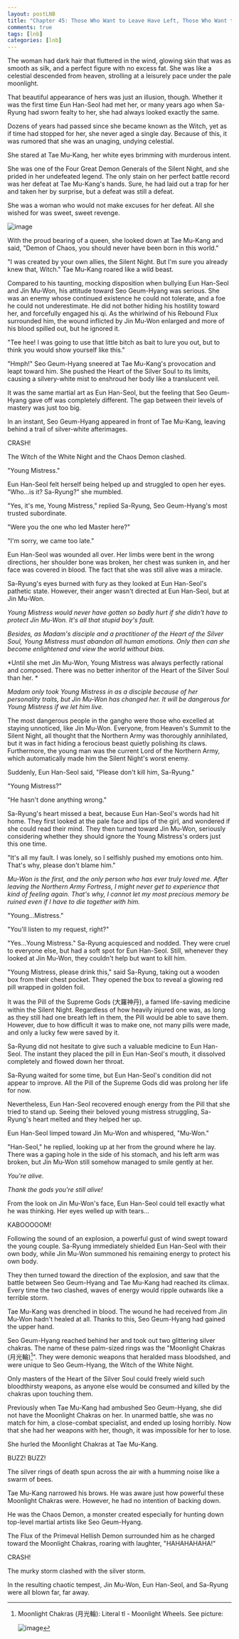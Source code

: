```yaml
---
layout: postLNB
title: "Chapter 45: Those Who Want to Leave Have Left, Those Who Want to Stay Are Staying (4)"
comments: true
tags: [lnb]
categories: [lnb]
---
```


The woman had dark hair that fluttered in the wind, glowing skin that was as smooth as silk, and a perfect figure with no excess fat. She was like a celestial descended from heaven, strolling at a leisurely pace under the pale moonlight.

That beautiful appearance of hers was just an illusion, though. Whether it was the first time Eun Han-Seol had met her, or many years ago when Sa-Ryung had sworn fealty to her, she had always looked exactly the same.

Dozens of years had passed since she became known as the Witch, yet as if time had stopped for her, she never aged a single day. Because of this, it was rumored that she was an unaging, undying celestial.

She stared at Tae Mu-Kang, her white eyes brimming with murderous intent.

She was one of the Four Great Demon Generals of the Silent Night, and she prided in her undefeated legend. The only stain on her perfect battle record was her defeat at Tae Mu-Kang's hands. Sure, he had laid out a trap for her and taken her by surprise, but a defeat was still a defeat.

She was a woman who would not make excuses for her defeat. All she wished for was sweet, sweet revenge.

![image](/Images/045-insert.jpg)

With the proud bearing of a queen, she looked down at Tae Mu-Kang and said, "Demon of Chaos, you should never have been born in this world."

"I was created by your own allies, the Silent Night. But I'm sure you already knew that, Witch." Tae Mu-Kang roared like a wild beast.

Compared to his taunting, mocking disposition when bullying Eun Han-Seol and Jin Mu-Won, his attitude toward Seo Geum-Hyang was serious. She was an enemy whose continued existence he could not tolerate, and a foe he could not underestimate. He did not bother hiding his hostility toward her, and forcefully engaged his qi. As the whirlwind of his Rebound Flux surrounded him, the wound inflicted by Jin Mu-Won enlarged and more of his blood spilled out, but he ignored it.

"Tee hee! I was going to use that little bitch as bait to lure you out, but to think you would show yourself like this."

"Hmph!" Seo Geum-Hyang sneered at Tae Mu-Kang's provocation and leapt toward him. She pushed the Heart of the Silver Soul to its limits, causing a silvery-white mist to enshroud her body like a translucent veil.

It was the same martial art as Eun Han-Seol, but the feeling that Seo Geum-Hyang gave off was completely different. The gap between their levels of mastery was just too big.

In an instant, Seo Geum-Hyang appeared in front of Tae Mu-Kang, leaving behind a trail of silver-white afterimages.

CRASH!

The Witch of the White Night and the Chaos Demon clashed.

"Young Mistress."

Eun Han-Seol felt herself being helped up and struggled to open her eyes. "Who…is it? Sa-Ryung?" she mumbled.

"Yes, it's me, Young Mistress," replied Sa-Ryung, Seo Geum-Hyang's most trusted subordinate.

"Were you the one who led Master here?"

"I'm sorry, we came too late."

Eun Han-Seol was wounded all over. Her limbs were bent in the wrong directions, her shoulder bone was broken, her chest was sunken in, and her face was covered in blood. The fact that she was still alive was a miracle.

Sa-Ryung's eyes burned with fury as they looked at Eun Han-Seol's pathetic state. However, their anger wasn't directed at Eun Han-Seol, but at Jin Mu-Won.

*Young Mistress would never have gotten so badly hurt if she didn't have to protect Jin Mu-Won. It's all that stupid boy's fault.*

*Besides, as Madam's disciple and a practitioner of the Heart of the Silver Soul, Young Mistress must abandon all human emotions. Only then can she become enlightened and view the world without bias.*

*Until she met Jin Mu-Won, Young Mistress was always perfectly rational and composed. There was no better inheritor of the Heart of the Silver Soul than her. *

*Madam only took Young Mistress in as a disciple because of her personality traits, but Jin Mu-Won has changed her. It will be dangerous for Young Mistress if we let him live.*

The most dangerous people in the gangho were those who excelled at staying unnoticed, like Jin Mu-Won. Everyone, from Heaven's Summit to the Silent Night, all thought that the Northern Army was thoroughly annihilated, but it was in fact hiding a ferocious beast quietly polishing its claws. Furthermore, the young man was the current Lord of the Northern Army, which automatically made him the Silent Night's worst enemy.

Suddenly, Eun Han-Seol said, "Please don't kill him, Sa-Ryung."

"Young Mistress?"

"He hasn't done anything wrong."

Sa-Ryung's heart missed a beat, because Eun Han-Seol's words had hit home. They first looked at the pale face and lips of the girl, and wondered if she could read their mind. They then turned toward Jin Mu-Won, seriously considering whether they should ignore the Young Mistress's orders just this one time.

"It's all my fault. I was lonely, so I selfishly pushed my emotions onto him. That's why, please don't blame him."

*Mu-Won is the first, and the only person who has ever truly loved me. After leaving the Northern Army Fortress, I might never get to experience that kind of feeling again. That's why, I cannot let my most precious memory be ruined even if I have to die together with him.*

"Young…Mistress."

"You'll listen to my request, right?"

"Yes…Young Mistress." Sa-Ryung acquiesced and nodded. They were cruel to everyone else, but had a soft spot for Eun Han-Seol. Still, whenever they looked at Jin Mu-Won, they couldn't help but want to kill him.

"Young Mistress, please drink this," said Sa-Ryung, taking out a wooden box from their chest pocket. They opened the box to reveal a glowing red pill wrapped in golden foil.

It was the Pill of the Supreme Gods (大羅神丹), a famed life-saving medicine within the Silent Night. Regardless of how heavily injured one was, as long as they still had one breath left in them, the Pill would be able to save them. However, due to how difficult it was to make one, not many pills were made, and only a lucky few were saved by it.

Sa-Ryung did not hesitate to give such a valuable medicine to Eun Han-Seol. The instant they placed the pill in Eun Han-Seol's mouth, it dissolved completely and flowed down her throat.

Sa-Ryung waited for some time, but Eun Han-Seol's condition did not appear to improve. All the Pill of the Supreme Gods did was prolong her life for now.

Nevertheless, Eun Han-Seol recovered enough energy from the Pill that she tried to stand up. Seeing their beloved young mistress struggling, Sa-Ryung's heart melted and they helped her up.

Eun Han-Seol limped toward Jin Mu-Won and whispered, "Mu-Won."

"Han-Seol," he replied, looking up at her from the ground where he lay. There was a gaping hole in the side of his stomach, and his left arm was broken, but Jin Mu-Won still somehow managed to smile gently at her.

*You're alive.*

*Thank the gods you're still alive!*

From the look on Jin Mu-Won's face, Eun Han-Seol could tell exactly what he was thinking. Her eyes welled up with tears…

KABOOOOOM!

Following the sound of an explosion, a powerful gust of wind swept toward the young couple. Sa-Ryung immediately shielded Eun Han-Seol with their own body, while Jin Mu-Won summoned his remaining energy to protect his own body.

They then turned toward the direction of the explosion, and saw that the battle between Seo Geum-Hyang and Tae Mu-Kang had reached its climax. Every time the two clashed, waves of energy would ripple outwards like a terrible storm.

Tae Mu-Kang was drenched in blood. The wound he had received from Jin Mu-Won hadn't healed at all. Thanks to this, Seo Geum-Hyang had gained the upper hand.

Seo Geum-Hyang reached behind her and took out two glittering silver chakras. The name of these palm-sized rings was the "Moonlight Chakras (月光輪)[^1]". They were demonic weapons that heralded mass bloodshed, and were unique to Seo Geum-Hyang, the Witch of the White Night.

Only masters of the Heart of the Silver Soul could freely wield such bloodthirsty weapons, as anyone else would be consumed and killed by the chakras upon touching them.

Previously when Tae Mu-Kang had ambushed Seo Geum-Hyang, she did not have the Moonlight Chakras on her. In unarmed battle, she was no match for him, a close-combat specialist, and ended up losing horribly. Now that she had her weapons with her, though, it was impossible for her to lose.

She hurled the Moonlight Chakras at Tae Mu-Kang.

BUZZ! BUZZ!

The silver rings of death spun across the air with a humming noise like a swarm of bees.

Tae Mu-Kang narrowed his brows. He was aware just how powerful these Moonlight Chakras were. However, he had no intention of backing down.

He was the Chaos Demon, a monster created especially for hunting down top-level martial artists like Seo Geum-Hyang.

The Flux of the Primeval Hellish Demon surrounded him as he charged toward the Moonlight Chakras, roaring with laughter, "HAHAHAHAHA!"

CRASH!

The murky storm clashed with the silver storm.

In the resulting chaotic tempest, Jin Mu-Won, Eun Han-Seol, and Sa-Ryung were all blown far, far away.

[^1]: Moonlight Chakras (月光輪): Literal tl - Moonlight Wheels. See picture:

	![image](/Images/045-insert2.jpg)

